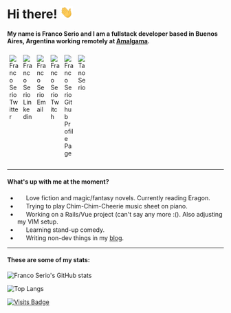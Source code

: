 # Hi there! <img src="https://raw.githubusercontent.com/francoserio/francoserio/master/assets/wave.gif" width="30px">

#### My name is Franco Serio and I am a fullstack developer based in Buenos Aires, Argentina working remotely at [Amalgama](https://amalgama.co).

<div style="display: inline-flex; padding-bottom: 10px;">
    <a style="margin: 5px;" href="https://twitter.com/Frank_Naipe">
        <img align="left" alt="Franco Serio Twitter" width="22px" src="https://icongr.am/fontawesome/twitter.svg?size=128&color=81b214" />
    </a>
    <a style="margin: 5px;" href="https://www.linkedin.com/in/franco-serio-458666b3/">
        <img align="left" alt="Franco Serio Linkedin" width="22px" src="https://icongr.am/fontawesome/linkedin.svg?size=128&color=81b214" />
    </a>
    <a style="margin: 5px;" href="mailto:francoagustinserio@gmail.com">
        <img align="left" alt="Franco Serio Email" width="22px" src="https://icongr.am/fontawesome/envelope.svg?size=128&color=81b214" />
    </a> 
    <a style="margin: 5px;" href="https://www.twitch.tv/franquitoserio">
        <img align="left" alt="Franco Serio Twitch" width="22px" src="https://icongr.am/fontawesome/twitch.svg?size=128&color=81b214" />
    </a> 
    <a style="margin: 5px;" href="https://francoserio.github.io/">
        <img align="left" alt="Franco Serio Github Profile Page" width="22px" src="https://icongr.am/fontawesome/github.svg?size=128&color=81b214" />
    </a>
    <a style="margin: 5px;" href="https://www.instagram.com/tano.serio/">
        <img align="left" alt="Tano Serio" width="22px" src="https://icongr.am/fontawesome/instagram.svg?size=128&color=81b214" />
    </a>
</div>

---

#### What's up with me at the moment?

- <img height="16" width="16" src="https://icongr.am/material/book-open-page-variant.svg?size=16&color=81b214" /> Love fiction and magic/fantasy novels. Currently reading Eragon.
- <img height="16" width="16" src="https://icongr.am/material/piano.svg?size=16&color=81b214" /> Trying to play Chim-Chim-Cheerie music sheet on piano.
- <img height="16" width="16" src="https://icongr.am/material/laptop.svg?size=16&color=81b214" /> Working on a Rails/Vue project (can't say any more :(). Also adjusting my VIM setup.
- <img height="16" width="16" src="https://icongr.am/material/microphone.svg?size=16&color=81b214" /> Learning stand-up comedy.
- <img height="16" width="16" src="https://icongr.am/material/feather.svg?size=16&color=81b214" /> Writing non-dev things in my [blog](https://elrincondeltano.com).

---

<!-- #### My last notes on development (soon): -->

#### These are some of my stats:

![Franco Serio's GitHub stats](https://github-readme-stats.vercel.app/api?username=francoserio&show_icons=true&theme=gruvbox&count_private=true)

![Top Langs](https://github-readme-stats.vercel.app/api/top-langs/?username=francoserio&layout=compact&langs_count=10&hide=ASP&theme=gruvbox)

[![Visits Badge](https://badges.pufler.dev/visits/francoserio/francoserio)](https://badges.pufler.dev)
